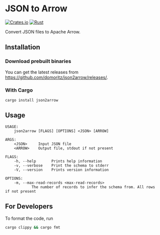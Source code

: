 # JSON to Arrow

[![Crates.io](https://img.shields.io/crates/v/json2arrow.svg)](https://crates.io/crates/json2arrow)
[![Rust](https://github.com/domoritz/json2arrow/actions/workflows/rust.yml/badge.svg)](https://github.com/domoritz/json2arrow/actions/workflows/rust.yml)

Convert JSON files to Apache Arrow.

## Installation

### Download prebuilt binaries

You can get the latest releases from https://github.com/domoritz/json2arrow/releases/.

### With Cargo

```
cargo install json2arrow
```

## Usage

```
USAGE:
    json2arrow [FLAGS] [OPTIONS] <JSON> [ARROW]

ARGS:
    <JSON>     Input JSON file
    <ARROW>    Output file, stdout if not present

FLAGS:
    -h, --help       Prints help information
    -v, --verbose    Print the schema to stderr
    -V, --version    Prints version information

OPTIONS:
    -m, --max-read-records <max-read-records>
            The number of records to infer the schema from. All rows if not present

```

## For Developers

To format the code, run

```bash
cargo clippy && cargo fmt
```
